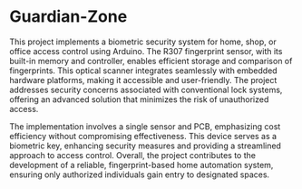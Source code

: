 # Guardian-Zone
This project implements a biometric security system for home, shop, or office access control using Arduino. 
The R307 fingerprint sensor, with its built-in memory and controller, enables efficient storage and comparison of fingerprints. This optical scanner integrates seamlessly with embedded hardware platforms, making it accessible and user-friendly. The project addresses security concerns associated with conventional lock systems, offering an advanced solution that minimizes the risk of unauthorized access.

The implementation involves a single sensor and PCB, emphasizing cost efficiency without compromising effectiveness. This device serves as a biometric key, enhancing security measures and providing a streamlined approach to access control. Overall, the project contributes to the development of a reliable, fingerprint-based home automation system, ensuring only authorized individuals gain entry to designated spaces.






